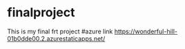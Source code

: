 # finalproject
This is my final frt project
#azure link https://wonderful-hill-01b0dde00.2.azurestaticapps.net/
